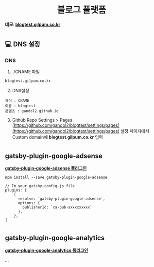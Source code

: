 <h1 align="center">
  블로그 플랫폼
</h1>

**데모**: [**blogtest.gilpum.co.kr**](https://blogtest.gilpum.co.kr/)

#

## 💻 DNS 설정

### DNS

1. ./CNAME 파일

```
blogtest.gilpum.co.kr
```

2. DNS설정

```
형식 : CNAME
이름 : blogtest
콘텐츠 : gandol2.github.io
```

3. Github Repo Settings > Pages
   [https://github.com/gandol2/blogtest/settings/pages](https://github.com/gandol2/blogtest/settings/pages) 설정 페이지에서 Custom domain에 **blogtest.gilpum.co.kr** 입력

#

## gatsby-plugin-google-adsense

[**gatsby-plugin-google-adsense 플러그인**](https://www.gatsbyjs.com/plugins/gatsby-plugin-google-adsense/)

```
npm install --save gatsby-plugin-google-adsense
```

```
// In your gatsby-config.js file
plugins: [
    {
      resolve: `gatsby-plugin-google-adsense`,
      options: {
        publisherId: `ca-pub-xxxxxxxxxx`
      },
    },
]
```

#

## gatsby-plugin-google-analytics

[**gatsby-plugin-google-analytics 플러그인**](https://www.gatsbyjs.com/plugins/gatsby-plugin-google-analytics/)

...
